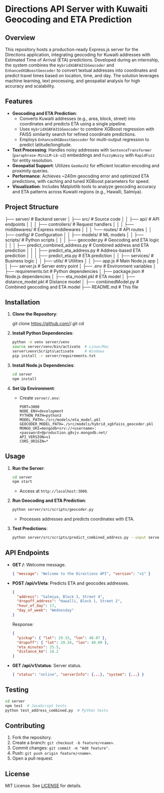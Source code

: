 # Directions API Server with Kuwaiti Geocoding and ETA Prediction

## Overview
This repository hosts a production-ready Express.js server for the Directions application, integrating geocoding for Kuwaiti addresses with Estimated Time of Arrival (ETA) predictions. Developed during an internship, the system combines the `HybridXGBFAISSGeocoder` and `EnhancedXGBoostGeocoder` to convert textual addresses into coordinates and predict travel times based on location, time, and day. The solution leverages machine learning, text processing, and geospatial analysis for high accuracy and scalability.

## Features
- **Geocoding and ETA Prediction**: 
  - Converts Kuwaiti addresses (e.g., area, block, street) into coordinates and predicts ETA using a single pipeline.
  - Uses `HybridXGBFAISSGeocoder` to combine XGBoost regression with FAISS similarity search for refined coordinate predictions.
  - Employs `EnhancedXGBoostGeocoder` for multi-output regression to predict latitude/longitude.
- **Text Processing**: Handles noisy addresses with `SentenceTransformer` (`paraphrase-MiniLM-L6-v2`) embeddings and `FuzzyWuzzy` with `RapidFuzz` for entity resolution.
- **Geospatial Support**: Utilizes `GeoHash2` for efficient location encoding and proximity queries.
- **Performance**: Achieves ~240m geocoding error and optimized ETA predictions, with caching and tuned XGBoost parameters for speed.
- **Visualization**: Includes Matplotlib tools to analyze geocoding accuracy and ETA patterns across Kuwaiti regions (e.g., Hawalli, Salmiya).

## Project Structure

├── server/                       # Backend server
│   ├── src/                      # Source code
│   │   ├── api/                  # API endpoints
│   │   │   ├── controllers/      # Request handlers
│   │   │   ├── middlewares/      # Express middlewares
│   │   │   └── routes/           # API routes
│   │   ├── config/               # Configuration
│   │   ├── models/               # ML models
│   │   ├── scripts/              # Python scripts
│   │   │   ├── geocoder.py       # Geocoding and ETA logic
│   │   │   ├── predict_combined_address.py  # Combined address and ETA prediction
│   │   │   ├── predict_eta_address.py      # Address-based ETA prediction
│   │   │   ├── predict_eta.py             # ETA prediction
│   │   ├── services/             # Business logic
│   │   ├── utils/                # Utilities
│   │   ├── app.js                # Main Node.js app
│   │   ├── server.js             # Server entry point
│   ├── .env                      # Environment variables
│   ├── requirements.txt          # Python dependencies
│   ├── package.json              # Node.js dependencies
│   ├── eta_model.pkl             # ETA model
│   ├── distance_model.pkl        # Distance model
│   ├── combinedModel.py          # Combined geocoding and ETA model
├── README.md                     # This file


## Installation
1. **Clone the Repository**:
   
   git clone https://github.com/<your-username>/<repo-name>.git
   cd <repo-name>
   

2. **Install Python Dependencies**:
   ```bash
   python -m venv server/venv
   source server/venv/bin/activate  # Linux/Mac
   server\venv\Scripts\activate     # Windows
   pip install -r server/requirements.txt
   ```

3. **Install Node.js Dependencies**:
   ```bash
   cd server
   npm install
   ```

4. **Set Up Environment**:
   - Create `server/.env`:
     ```plaintext
     PORT=3000
     NODE_ENV=development
     PYTHON_PATH=python3
     MODEL_PATH=./src/models/eta_model.pkl
     GEOCODER_MODEL_PATH=./src/models/hybrid_xgbfaiss_geocoder.pkl
     MONGO_URI=mongodb+srv://<username>:<password>@production.g8vjv.mongodb.net/
     API_VERSION=v1
     CORS_ORIGIN=*
     ```

## Usage
1. **Run the Server**:
   ```bash
   cd server
   npm start
   ```
   - Access at `http://localhost:3000`.

2. **Run Geocoding and ETA Prediction**:
   ```bash
   python server/src/scripts/geocoder.py
   ```
   - Processes addresses and predicts coordinates with ETA.

3. **Test Predictions**:
   ```bash
   python server/src/scripts/predict_combined_address.py --input server/sample_input.json
   ```

## API Endpoints
- **GET /**: Welcome message.
  ```json
  { "message": "Welcome to the Directions API", "version": "v1" }
  ```
- **POST /api/v1/eta**: Predicts ETA and geocodes addresses.
  ```json
  {
    "address": "Salmiya, Block 3, Street 4",
    "dropoff_address": "Hawalli, Block 1, Street 2",
    "hour_of_day": 17,
    "day_of_week": "Wednesday"
  }
  ```
  Response:
  ```json
  {
    "pickup": { "lat": 29.33, "lon": 48.07 },
    "dropoff": { "lat": 29.34, "lon": 48.09 },
    "eta_minutes": 25.5,
    "distance_km": 18.2
  }
  ```
- **GET /api/v1/status**: Server status.
  ```json
  { "status": "online", "serverInfo": {...}, "system": {...} }
  ```

## Testing
```bash
cd server
npm test  # JavaScript tests
python test_address_combined.py  # Python tests
```

## Contributing
1. Fork the repository.
2. Create a branch: `git checkout -b feature/<name>`.
3. Commit changes: `git commit -m "Add feature"`.
4. Push: `git push origin feature/<name>`.
5. Open a pull request.

## License
MIT License. See [LICENSE](LICENSE) for details.
